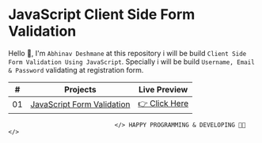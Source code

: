 <!-- social media connecting shield -->


# JavaScript Client Side Form Validation

Hello 👋, I'm `Abhinav Deshmane` at this repository i will be build `Client Side Form Validation Using JavaScript`. Specially i will be build `Username, Email & Password` validating at registration form.

|  #  | Projects                                                                                                  | Live Preview                                                                                |
| :-: | --------------------------------------------------------------------------------------------------------- | ------------------------------------------------------------------------------------------- |
| 01  | [JavaScript Form Validation](https://github.com/abhinavmdeshmane/Form-Validation-) | [👉 Click Here](https://abhinavmdeshmane.github.io/Form-Validation-/) |



                                  </> HAPPY PROGRAMMING & DEVELOPING 👩‍💻 </>
